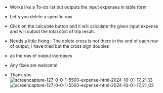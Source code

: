 * Works like a To-do list but outputs the input expenses in table form
* Let's you delete a specific row 
* Click on the calculate button and it will calculate the given input expense and will output the total cost of trip result.

* Needs a little fixing : The delete cross is not there in the end of each row of output, I have tried but the cross sign doubles
* as the row of output increases
* Any fixes are welcome!
* Thank you
![screencapture-127-0-0-1-5500-expense-html-2024-10-01-17_21_13](https://github.com/user-attachments/assets/d05cca97-bbab-4b8a-8a1c-1ad2481e0124)
![screencapture-127-0-0-1-5500-expense-html-2024-10-01-17_21_02](https://github.com/user-attachments/assets/7c0bed79-43c8-4ad2-837a-c0f6c7cb23eb)
